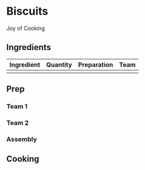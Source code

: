 # Biscuits

Joy of Cooking

## Ingredients

| Ingredient | Quantity | Preparation | Team |
|------------|----------|-------------|------|
|            |          |             |      |

## Prep
### Team 1
### Team 2
### Assembly


## Cooking

